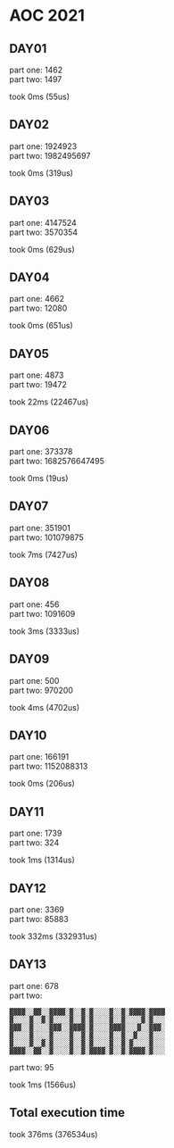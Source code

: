 # AOC 2021

## DAY01

part one: 1462  
part two: 1497  

took 0ms (55us)  

## DAY02

part one: 1924923  
part two: 1982495697  

took 0ms (319us)  

## DAY03

part one: 4147524  
part two: 3570354  

took 0ms (629us)  

## DAY04

part one: 4662  
part two: 12080  

took 0ms (651us)  

## DAY05

part one: 4873  
part two: 19472  

took 22ms (22467us)  

## DAY06

part one: 373378  
part two: 1682576647495  

took 0ms (19us)  

## DAY07

part one: 351901  
part two: 101079875  

took 7ms (7427us)  

## DAY08

part one: 456  
part two: 1091609  

took 3ms (3333us)  

## DAY09

part one: 500  
part two: 970200  

took 4ms (4702us)  

## DAY10

part one: 166191  
part two: 1152088313  

took 0ms (206us)  

## DAY11

part one: 1739  
part two: 324  

took 1ms (1314us)  

## DAY12

part one: 3369  
part two: 85883  

took 332ms (332931us)  

## DAY13

part one: 678  
part two:
```
▓▓▓▓░░▓▓░░▓▓▓▓░▓░░▓░▓░░░░▓░░▓░▓▓▓▓░▓▓▓▓
▓░░░░▓░░▓░▓░░░░▓░░▓░▓░░░░▓░░▓░░░░▓░▓░░░
▓▓▓░░▓░░░░▓▓▓░░▓▓▓▓░▓░░░░▓▓▓▓░░░▓░░▓▓▓░
▓░░░░▓░░░░▓░░░░▓░░▓░▓░░░░▓░░▓░░▓░░░▓░░░
▓░░░░▓░░▓░▓░░░░▓░░▓░▓░░░░▓░░▓░▓░░░░▓░░░
▓▓▓▓░░▓▓░░▓░░░░▓░░▓░▓▓▓▓░▓░░▓░▓▓▓▓░▓░░░
```
part two: 95  

took 1ms (1566us)  

## Total execution time

took 376ms (376534us)  
